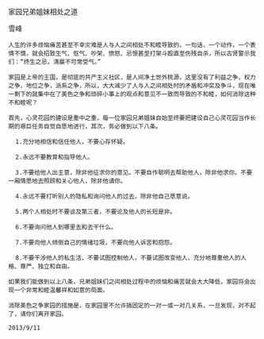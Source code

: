 家园兄弟姐妹相处之道

雪峰


    人生的许多烦恼痛苦甚至不幸灾难是人与人之间相处不和睦导致的，一句话，一个动作，一个表情不慎，就会招致生气、怄气、吵架、愤怒、忌恨甚至打架斗殴直至伤残自杀，所以古贤警示我们：“终生之忌，清晨不可常受气。”

    家园是上帝的王国，是彻底的共产主义社区，是人间净土世外桃源，这里没有了利益之争，权力之争，地位之争，派系之争，所以，大大减少了人与人之间相处时的矛盾和冲突及争斗，现在唯一剩下的就集中在了美色之争和琐碎小事上的观点和意见不一致而导致的不和睦，如何消除这种不和睦呢？

    首先，心灵花园的建设是重中之重，每一位家园兄弟姐妹自始至终要把建设自己心灵花园当作长期的艰巨任务自觉自愿地进行，其次，务必做到以下八条。

      1.充分地相信和信任他人，不要心存怀疑。

      2.永远不要教育和指导他人。

      3.不要给他人出主意，除非他征求你的意见。不要自作聪明去帮助他人，除非他求你。不要一厢情愿地去照顾和关心他人，除非他请你。

      4.永远不要打听别人的隐私和询问他人的过去，除非他自己愿意说。

      5.两个人相处时不要谈及第三者，不要论及他人的长短是非。

      6.不要询问他人到哪里去和去干什么。

      7.不要向他人倾倒自己的情绪垃圾，不要向他人诉苦和抱怨。

      8.不要干涉他人的私生活，不要试图控制他人，不要试图改变他人，充分地尊重他人的人格、尊严、独立和自由。

    如果我们能做到以上八条，兄弟姐妹们之间相处过程中的烦恼和痛苦就会大大降低，家园将会出现一个非常和睦温馨祥和如意的局面。

    消除美色之争家园的措施是，在家园里不允许搞固定的一对一或一对几关系，一旦发现，对不起了，请你们离开家园。

    2013/9/11



